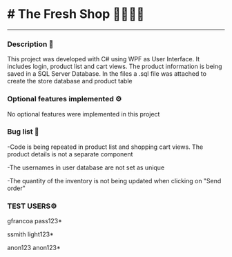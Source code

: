# # The Fresh Shop 🍅🍇🍉🍏

***

### Description 📝
This project was developed with C# using WPF as User Interface. It includes login, product list and cart views.
The product information is being saved in a SQL Server Database.
In the files a .sql file was attached to create the store database and product table

### Optional features implemented ⚙️
No optional features were implemented in this project

### Bug list 🐛

-Code is being repeated in product list and shopping cart views. The product details is not a separate component

-The usernames in user database are not set as unique

-The quantity of the inventory is not being updated when clicking on "Send order"


### TEST USERS⚙️
gfrancoa pass123*

ssmith light123*

anon123 anon123*
